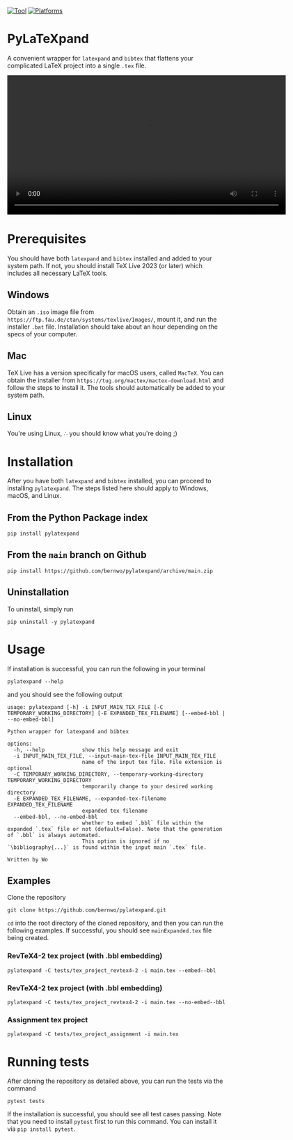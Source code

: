 [![Tool](https://img.shields.io/badge/Made%20with-Python-1C72C5?logo=python)](https://python.org)
[![Platforms](https://img.shields.io/badge/Platform-Windows/MacOS/Linux-crimson)](https://github.com/bernwo/pylatexpand)

# PyLaTeXpand

A convenient wrapper for `latexpand` and `bibtex` that flattens your complicated LaTeX project into a single `.tex` file.

<video width="640" height="320" src="https://raw.githubusercontent.com/bernwo/pylatexpand/main/assets/test_revtex4-2_no_embed_bbl.mp4"></video>

# Prerequisites

You should have both `latexpand` and `bibtex` installed and added to your system path. If not, you should install TeX Live 2023 (or later) which includes all necessary LaTeX tools.

## Windows

Obtain an `.iso` image file from `https://ftp.fau.de/ctan/systems/texlive/Images/`, mount it, and run the installer `.bat` file. Installation should take about an hour depending on the specs of your computer.

## Mac

TeX Live has a version specifically for macOS users, called `MacTeX`. You can obtain the installer from `https://tug.org/mactex/mactex-download.html` and follow the steps to install it. The tools should automatically be added to your system path.

## Linux

You're using Linux, ∴ you should know what you're doing ;)

# Installation

After you have both `latexpand` and `bibtex` installed, you can proceed to installing `pylatexpand`. The steps listed here should apply to Windows, macOS, and Linux.

## From the Python Package index

```shell
pip install pylatexpand
```

## From the `main` branch on Github

```shell
pip install https://github.com/bernwo/pylatexpand/archive/main.zip
```

## Uninstallation

To uninstall, simply run

```shell
pip uninstall -y pylatexpand
```

# Usage

If installation is successful, you can run the following in your terminal

```shell
pylatexpand --help
```

and you should see the following output

```pwsh
usage: pylatexpand [-h] -i INPUT_MAIN_TEX_FILE [-C TEMPORARY_WORKING_DIRECTORY] [-E EXPANDED_TEX_FILENAME] [--embed-bbl | --no-embed-bbl]

Python wrapper for latexpand and bibtex

options:
  -h, --help            show this help message and exit
  -i INPUT_MAIN_TEX_FILE, --input-main-tex-file INPUT_MAIN_TEX_FILE
                        name of the input tex file. File extension is optional
  -C TEMPORARY_WORKING_DIRECTORY, --temporary-working-directory TEMPORARY_WORKING_DIRECTORY
                        temporarily change to your desired working directory
  -E EXPANDED_TEX_FILENAME, --expanded-tex-filename EXPANDED_TEX_FILENAME
                        expanded tex filename
  --embed-bbl, --no-embed-bbl
                        whether to embed `.bbl` file within the expanded `.tex` file or not (default=False). Note that the generation of `.bbl` is always automated.
                        This option is ignored if no `\bibliography{...}` is found within the input main `.tex` file.

Written by Wo
```

## Examples

Clone the repository

```shell
git clone https://github.com/bernwo/pylatexpand.git
```

`cd` into the root directory of the cloned repository, and then you can run the following examples. If successful, you should see `mainExpanded.tex` file being created.

### RevTeX4-2 tex project (with .bbl embedding)

```shell
pylatexpand -C tests/tex_project_revtex4-2 -i main.tex --embed--bbl
```

### RevTeX4-2 tex project (with .bbl embedding)

```shell
pylatexpand -C tests/tex_project_revtex4-2 -i main.tex --no-embed--bbl
```

### Assignment tex project

```shell
pylatexpand -C tests/tex_project_assignment -i main.tex
```

# Running tests

After cloning the repository as detailed above, you can run the tests via the command

```shell
pytest tests
```

If the installation is successful, you should see all test cases passing. Note that you need to install `pytest` first to run this command. You can install it via `pip install pytest`.
